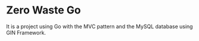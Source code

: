 # Zero Waste Go
It is a project using Go with the MVC pattern and the MySQL database using GIN Framework.
